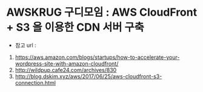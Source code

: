 # AWSKRUG 구디모임 : AWS CloudFront + S3 을 이용한 CDN 서버 구축
- 참고 url : 
1.  https://aws.amazon.com/blogs/startups/how-to-accelerate-your-wordpress-site-with-amazon-cloudfront/
2. http://wildpup.cafe24.com/archives/830
3. http://blog.dskim.xyz/aws/2017/06/25/aws-cloudfront-s3-connection.html